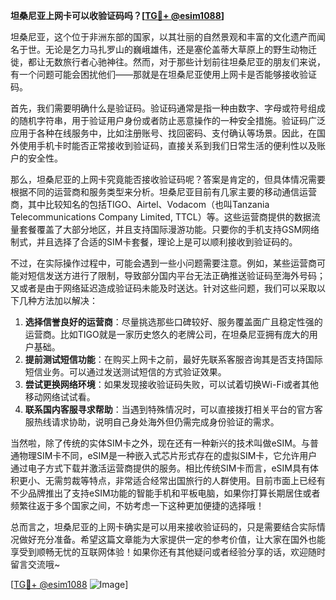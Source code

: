 **坦桑尼亚上网卡可以收验证码吗？[[TG💪+ @esim1088](https://t.me/s/esim1088)]**

坦桑尼亚，这个位于非洲东部的国家，以其壮丽的自然景观和丰富的文化遗产而闻名于世。无论是乞力马扎罗山的巍峨雄伟，还是塞伦盖蒂大草原上的野生动物迁徙，都让无数旅行者心驰神往。然而，对于那些计划前往坦桑尼亚的朋友们来说，有一个问题可能会困扰他们——那就是在坦桑尼亚使用上网卡是否能够接收验证码。

首先，我们需要明确什么是验证码。验证码通常是指一种由数字、字母或符号组成的随机字符串，用于验证用户身份或者防止恶意操作的一种安全措施。验证码广泛应用于各种在线服务中，比如注册账号、找回密码、支付确认等场景。因此，在国外使用手机卡时能否正常接收到验证码，直接关系到我们日常生活的便利性以及账户的安全性。

那么，坦桑尼亚的上网卡究竟能否接收验证码呢？答案是肯定的，但具体情况需要根据不同的运营商和服务类型来分析。坦桑尼亚目前有几家主要的移动通信运营商，其中比较知名的包括TIGO、Airtel、Vodacom（也叫Tanzania Telecommunications Company Limited, TTCL）等。这些运营商提供的数据流量套餐覆盖了大部分地区，并且支持国际漫游功能。只要你的手机支持GSM网络制式，并且选择了合适的SIM卡套餐，理论上是可以顺利接收到验证码的。

不过，在实际操作过程中，可能会遇到一些小问题需要注意。例如，某些运营商可能对短信发送方进行了限制，导致部分国内平台无法正确推送验证码至海外号码；又或者是由于网络延迟造成验证码未能及时送达。针对这些问题，我们可以采取以下几种方法加以解决：

1. **选择信誉良好的运营商**：尽量挑选那些口碑较好、服务覆盖面广且稳定性强的运营商。比如TIGO就是一家历史悠久的老牌公司，在坦桑尼亚拥有庞大的用户基础。
2. **提前测试短信功能**：在购买上网卡之前，最好先联系客服咨询其是否支持国际短信业务。可以通过发送测试短信的方式验证效果。
3. **尝试更换网络环境**：如果发现接收验证码失败，可以试着切换Wi-Fi或者其他移动网络试试看。
4. **联系国内客服寻求帮助**：当遇到特殊情况时，可以直接拨打相关平台的官方客服热线请求协助，说明自己身处海外但仍需完成身份验证的需求。

当然啦，除了传统的实体SIM卡之外，现在还有一种新兴的技术叫做eSIM。与普通物理SIM卡不同，eSIM是一种嵌入式芯片形式存在的虚拟SIM卡，它允许用户通过电子方式下载并激活运营商提供的服务。相比传统SIM卡而言，eSIM具有体积更小、无需剪裁等特点，非常适合经常出国旅行的人群使用。目前市面上已经有不少品牌推出了支持eSIM功能的智能手机和平板电脑，如果你打算长期居住或者频繁往返于多个国家之间，不妨考虑一下这种更加便捷的选择哦！

总而言之，坦桑尼亚的上网卡确实是可以用来接收验证码的，只是需要结合实际情况做好充分准备。希望这篇文章能为大家提供一定的参考价值，让大家在国外也能享受到顺畅无忧的互联网体验！如果你还有其他疑问或者经验分享的话，欢迎随时留言交流哦~

[[TG💪+ @esim1088](https://t.me/s/esim1088) ![Image](https://i.postimg.cc/4NQfJmqS/Snipaste-2025-05-13-00-14-12.png)]